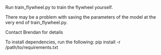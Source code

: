 Run train_flywheel.py to train the flywheel yourself.

There may be a problem with saving the parameters of the model at the very end of train_flywheel.py.

Contact Brendan for details

To install dependencies, run the following:
pip install -r /path/to/requirements.txt
